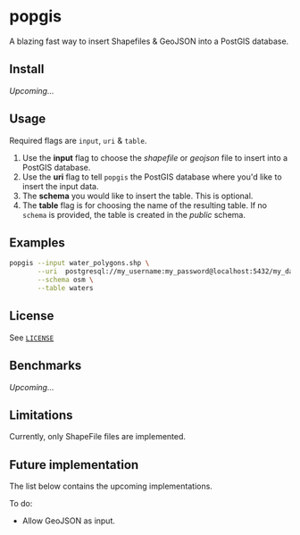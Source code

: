 # popgis
A blazing fast way to insert Shapefiles & GeoJSON into a PostGIS database.

## Install
*Upcoming...*

## Usage
Required flags are `input`, `uri` & `table`.

1. Use the **input** flag to choose the *shapefile* or *geojson* file to insert into a PostGIS database.
2. Use the **uri** flag to tell `popgis` the PostGIS database where you'd like to insert the input data.
3. The **schema** you would like to insert the table. This is optional.
4. The **table** flag is for choosing the name of the resulting table. If no `schema` is provided, the table is created in the *public* schema.

## Examples
```bash
popgis --input water_polygons.shp \
       --uri  postgresql://my_username:my_password@localhost:5432/my_database \
       --schema osm \
       --table waters
```

## License
See [`LICENSE`](./LICENSE)

## Benchmarks
*Upcoming...*

## Limitations
Currently, only ShapeFile files are implemented.

## Future implementation
The list below contains the upcoming implementations.

To do:

* Allow GeoJSON as input.
